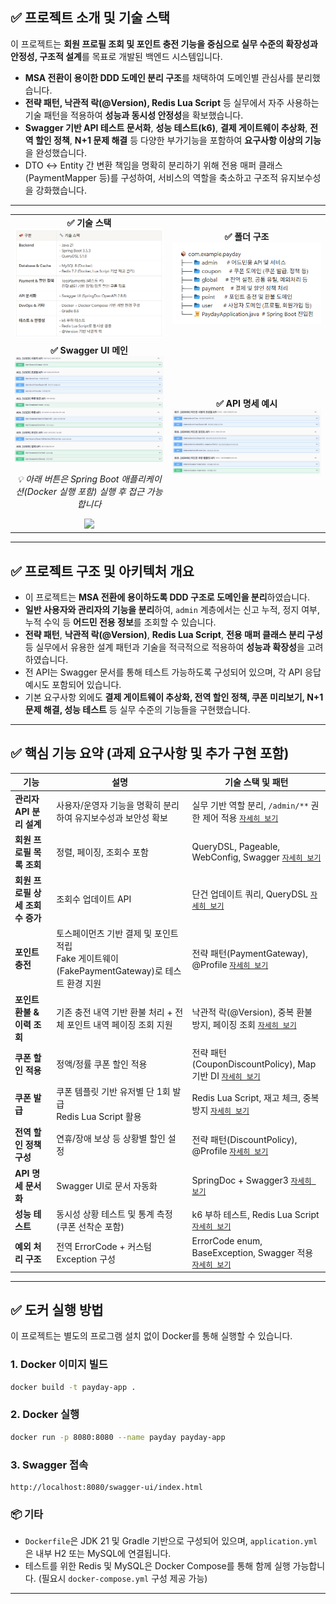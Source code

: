 
## ✅ 프로젝트 소개 및 기술 스택

이 프로젝트는 **회원 프로필 조회 및 포인트 충전 기능을 중심으로 실무 수준의 확장성과 안정성, 구조적 설계**를 목표로 개발된 백엔드 시스템입니다.

- **MSA 전환이 용이한 DDD 도메인 분리 구조**를 채택하여 도메인별 관심사를 분리했습니다.
- **전략 패턴, 낙관적 락(@Version), Redis Lua Script** 등 실무에서 자주 사용하는 기술 패턴을 적용하여 **성능과 동시성 안정성**을 확보했습니다.
- **Swagger 기반 API 테스트 문서화**, **성능 테스트(k6)**, **결제 게이트웨이 추상화**, **전역 할인 정책**, **N+1 문제 해결** 등 다양한 부가기능을 포함하여 **요구사항 이상의 기능**을 완성했습니다.
- DTO ↔ Entity 간 변환 책임을 명확히 분리하기 위해 전용 매퍼 클래스(PaymentMapper 등)를 구성하여, 서비스의 역할을 축소하고 구조적 유지보수성을 강화했습니다.

---
<table align="center">
  <tr>
    <td align="center" width="50%">
      <b>✅ 기술 스택</b><br>
      <img src="images/techstack.png" width="320"/><br>
    </td>
    <td align="center" width="50%">
      <b>✅ 폴더 구조</b><br>
      <img src="images/folderstructure.png" width="320"/><br>
      <a href="docs/folder-structure.md" target="_blank">
      </a>
    </td>
  </tr>
  <tr>
    <td align="center" width="50%">
      <b>✅ Swagger UI 메인</b><br>
      <img src="images/swagger1.png" width="320"/><br>
      <p><i>💡 아래 버튼은 Spring Boot 애플리케이션(Docker 실행 포함) 실행 후 접근 가능합니다</i></p>
      <a href="http://localhost:8080/swagger-ui/index.html" target="_blank">
        <img src="https://img.shields.io/badge/Swagger_UI_접속하기-blue?style=flat-square"/>
      </a>
    </td>
    <td align="center" width="50%">
      <b>✅ API 명세 예시</b><br>
      <img src="images/swagger2.png" width="320"/><br>
      <a href="docs/folder-structure.md" target="_blank">
      </a>
    </td>
  </tr>
</table>

---

## ✅ 프로젝트 구조 및 아키텍처 개요

- 이 프로젝트는 **MSA 전환에 용이하도록 DDD 구조로 도메인을 분리**하였습니다.
- **일반 사용자와 관리자의 기능을 분리**하여, `admin` 계층에서는 신고 누적, 정지 여부, 누적 수익 등 **어드민 전용 정보**를 조회할 수 있습니다.
- **전략 패턴**, **낙관적 락(@Version)**, **Redis Lua Script**, **전용 매퍼 클래스 분리 구성** 등 실무에서 유용한 설계 패턴과 기술을 적극적으로 적용하여 **성능과 확장성**을 고려하였습니다.
- 전 API는 Swagger 문서를 통해 테스트 가능하도록 구성되어 있으며, 각 API 응답 예시도 포함되어 있습니다.
- 기본 요구사항 외에도 **결제 게이트웨이 추상화, 전역 할인 정책, 쿠폰 미리보기, N+1 문제 해결, 성능 테스트** 등 실무 수준의 기능들을 구현했습니다.

---

## ✅ 핵심 기능 요약 (과제 요구사항 및 추가 구현 포함)

| 기능 | 설명                                                               | 기술 스택 및 패턴                                                 |
|------|------------------------------------------------------------------|------------------------------------------------------------|
| **관리자 API 분리 설계** | 사용자/운영자 기능을 명확히 분리하여 유지보수성과 보안성 확보 | 실무 기반 역할 분리, `/admin/**` 권한 제어 적용 [`자세히 보기`](#api-구성-요약-일반-사용자--어드민-분리-설계) |
| **회원 프로필 목록 조회** | 정렬, 페이징, 조회수 포함                                                  | QueryDSL, Pageable, WebConfig, Swagger [`자세히 보기`](#회원-프로필-조회) |
| **회원 프로필 상세 조회수 증가** | 조회수 업데이트 API                                                     | 단건 업데이트 쿼리, QueryDSL [`자세히 보기`](#조회수-업데이트)                 |
| **포인트 충전** | 토스페이먼츠 기반 결제 및 포인트 적립<br>Fake 게이트웨이(FakePaymentGateway)로 테스트 환경 지원 | 전략 패턴(PaymentGateway), @Profile [`자세히 보기`](#포인트-충전)        |
| **포인트 환불 & 이력 조회** | 기존 충전 내역 기반 환불 처리 + 전체 포인트 내역 페이징 조회 지원 | 낙관적 락(@Version), 중복 환불 방지, 페이징 조회 [`자세히 보기`](#포인트-환불--이력-조회) |
| **쿠폰 할인 적용** | 정액/정률 쿠폰 할인 적용                                                   | 전략 패턴(CouponDiscountPolicy), Map 기반 DI [`자세히 보기`](#쿠폰-할인)  |
| **쿠폰 발급** | 쿠폰 템플릿 기반 유저별 단 1회 발급<br>Redis Lua Script 활용                     | Redis Lua Script, 재고 체크, 중복 방지 [`자세히 보기`](#쿠폰-발급)          |
| **전역 할인 정책 구성** | 연휴/장애 보상 등 상황별 할인 설정                                             | 전략 패턴(DiscountPolicy), @Profile [`자세히 보기`](#전역-할인)         |
| **API 명세 문서화** | Swagger UI로 문서 자동화                                               | SpringDoc + Swagger3 [`자세히 보기`](#swagger-ui)               |
| **성능 테스트** | 동시성 상황 테스트 및 통계 측정 (쿠폰 선착순 포함)                                   | k6 부하 테스트, Redis Lua Script [`자세히 보기`](#성능-테스트)            |
| **예외 처리 구조** | 전역 ErrorCode + 커스텀 Exception 구성                                  | ErrorCode enum, BaseException, Swagger 적용 [`자세히 보기`](#예외-처리) |

---

## ✅ 도커 실행 방법

이 프로젝트는 별도의 프로그램 설치 없이 Docker를 통해 실행할 수 있습니다.

### 1. Docker 이미지 빌드

```bash
docker build -t payday-app .
````

### 2. Docker 실행

```bash
docker run -p 8080:8080 --name payday payday-app
```

### 3. Swagger 접속

```
http://localhost:8080/swagger-ui/index.html
```

### 📦 기타

* `Dockerfile`은 JDK 21 및 Gradle 기반으로 구성되어 있으며, `application.yml`은 내부 H2 또는 MySQL에 연결됩니다.
* 테스트를 위한 Redis 및 MySQL은 Docker Compose를 통해 함께 실행 가능합니다. (필요시 `docker-compose.yml` 구성 제공 가능)

---



